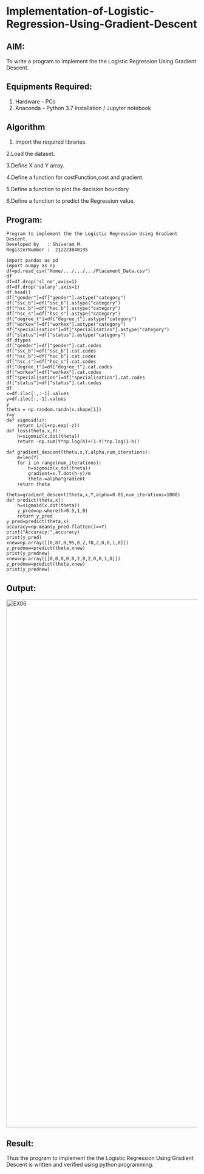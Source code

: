 # Implementation-of-Logistic-Regression-Using-Gradient-Descent

## AIM:
To write a program to implement the the Logistic Regression Using Gradient Descent.

## Equipments Required:
1. Hardware – PCs
2. Anaconda – Python 3.7 Installation / Jupyter notebook

## Algorithm
1. Import the required libraries.

2.Load the dataset.

3.Define X and Y array.

4.Define a function for costFunction,cost and gradient.

5.Define a function to plot the decision boundary

6.Define a function to predict the Regression value.



## Program:
```
Program to implement the the Logistic Regression Using Gradient Descent.
Developed by   : Shivaram M.
RegisterNumber :  212223040195
```
```
import pandas as pd
import numpy as np
df=pd.read_csv("Home/.../.../.../Placement_Data.csv")
df
df=df.drop('sl_no',axis=1)
df=df.drop('salary',axis=1)
df.head()
df["gender"]=df["gender"].astype("category")
df["ssc_b"]=df["ssc_b"].astype("category")
df["hsc_b"]=df["hsc_b"].astype("category")
df["hsc_s"]=df["hsc_s"].astype("category")
df["degree_t"]=df["degree_t"].astype("category")
df["workex"]=df["workex"].astype("category")
df["specialisation"]=df["specialisation"].astype("category")
df["status"]=df["status"].astype("category")
df.dtypes
df["gender"]=df["gender"].cat.codes
df["ssc_b"]=df["ssc_b"].cat.codes
df["hsc_b"]=df["hsc_b"].cat.codes
df["hsc_s"]=df["hsc_s"].cat.codes
df["degree_t"]=df["degree_t"].cat.codes
df["workex"]=df["workex"].cat.codes
df["specialisation"]=df["specialisation"].cat.codes
df["status"]=df["status"].cat.codes
df
x=df.iloc[:,:-1].values
y=df.iloc[:,-1].values
y
theta = np.random.randn(x.shape[1])
Y=y
def sigmoid(z):
    return 1/(1+np.exp(-z))
def loss(theta,x,Y):
    h=sigmoid(x.dot(theta))
    return -np.sum(Y*np.log(h)+(1-Y)*np.log(1-h))

def gradient_descent(theta,x,Y,alpha,num_iterations):
    m=len(Y)
    for i in range(num_iterations):
        h=sigmoid(x.dot(theta))
        gradient=x.T.dot(h-y)/m
        theta-=alpha*gradient
    return theta

theta=gradient_descent(theta,x,Y,alpha=0.01,num_iterations=1000)
def predict(theta,x):
    h=sigmoid(x.dot(theta))
    y_pred=np.where(h>0.5,1,0)
    return y_pred
y_pred=predict(theta,x)
accuracy=np.mean(y_pred.flatten()==Y)
print("Accuracy:",accuracy)
print(y_pred)
xnew=np.array([[0,87,0,95,0,2,78,2,0,0,1,0]])
y_prednew=predict(theta,xnew)
print(y_prednew)
xnew=np.array([[0,0,0,0,0,2,8,2,0,0,1,0]])
y_prednew=predict(theta,xnew)
print(y_prednew)

```

## Output:

<img width="1387" alt="EX06" src="https://github.com/user-attachments/assets/673c76e6-3955-41f4-b002-f7493b975ef8" />

## Result:
Thus the program to implement the the Logistic Regression Using Gradient Descent is written and verified using python programming.


